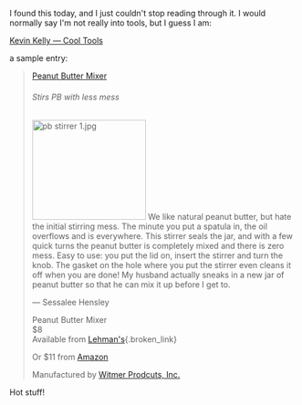 I found this today, and I just couldn't stop reading through it. I would normally say I'm not really into tools, but I guess I am:

<a title="http://www.kk.org/cooltools/index.php" href="http://www.kk.org/cooltools/index.php" target="_blank">Kevin Kelly &#8212; Cool Tools</a>

 

a sample entry:

 

> [Peanut Butter Mixer](http://www.kk.org/cooltools/archives/001674.php)
> 
> ###### Stirs PB with less mess
> 
> <img height="175" alt="pb stirrer 1.jpg" src="http://www.kk.org/cooltools/archives/pb%20stirrer%201.jpg" width="199" />  
> We like natural peanut butter, but hate the initial stirring mess. The minute you put a spatula in, the oil overflows and is everywhere. This stirrer seals the jar, and with a few quick turns the peanut butter is completely mixed and there is zero mess. Easy to use: you put the lid on, insert the stirrer and turn the knob. The gasket on the hole where you put the stirrer even cleans it off when you are done! My husband actually sneaks in a new jar of peanut butter so that he can mix it up before I get to. 
> 
> &#8212; Sessalee Hensley 
> 
> Peanut Butter Mixer  
> $8  
> Available from [Lehman's](http://www.lehmans.com/shopping/product/detailmain.jsp?itemID=5912&itemType=PRODUCT&RS=1&keyword=peanut+butter){.broken_link} 
> 
> Or $11 from [Amazon](http://www.amazon.com/exec/obidos/ASIN/B000A3I3BA/ref=nosim/kkorg-20) 
> 
> Manufactured by [Witmer Prodcuts, Inc.](http://witmerproducts.com/)

Hot stuff!